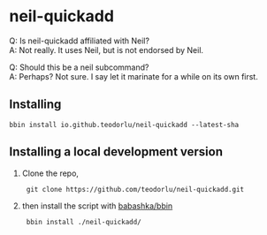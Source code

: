 # neil-quickadd

Q: Is neil-quickadd affiliated with Neil?
<br>
A: Not really. It uses Neil, but is not endorsed by Neil.

Q: Should this be a neil subcommand?
<br>
A: Perhaps? Not sure. I say let it marinate for a while on its own first.

## Installing

    bbin install io.github.teodorlu/neil-quickadd --latest-sha

## Installing a local development version

1. Clone the repo,

        git clone https://github.com/teodorlu/neil-quickadd.git
        
2. then install the script with [babashka/bbin][babashka-bbin]

        bbin install ./neil-quickadd/

[babashka-bbin]: https://github.com/babashka/bbin
